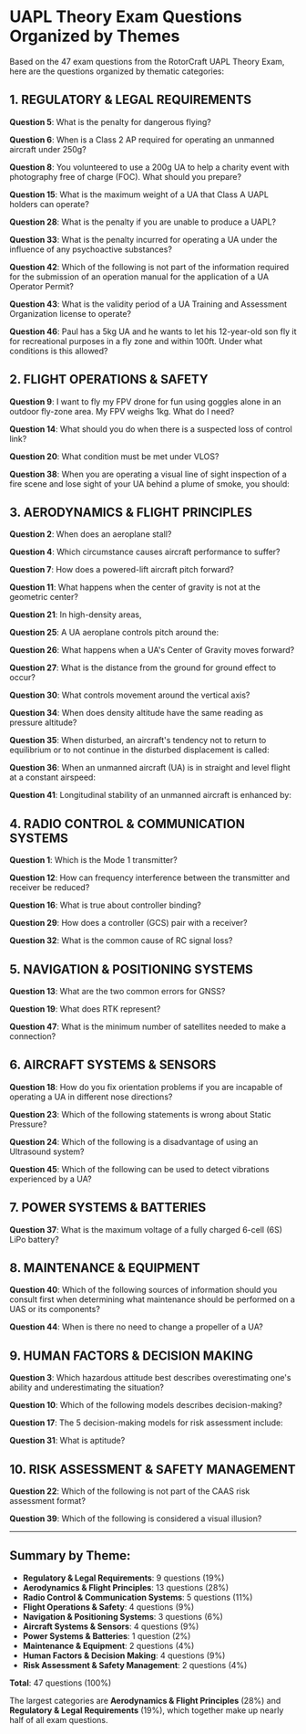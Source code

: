 # UAPL Theory Exam Questions Organized by Themes

Based on the 47 exam questions from the RotorCraft UAPL Theory Exam, here are the questions organized by thematic categories:

## 1. REGULATORY & LEGAL REQUIREMENTS

**Question 5**: What is the penalty for dangerous flying?

**Question 6**: When is a Class 2 AP required for operating an unmanned aircraft under 250g?

**Question 8**: You volunteered to use a 200g UA to help a charity event with photography free of charge (FOC). What should you prepare?

**Question 15**: What is the maximum weight of a UA that Class A UAPL holders can operate?

**Question 28**: What is the penalty if you are unable to produce a UAPL?

**Question 33**: What is the penalty incurred for operating a UA under the influence of any psychoactive substances?

**Question 42**: Which of the following is not part of the information required for the submission of an operation manual for the application of a UA Operator Permit?

**Question 43**: What is the validity period of a UA Training and Assessment Organization license to operate?

**Question 46**: Paul has a 5kg UA and he wants to let his 12-year-old son fly it for recreational purposes in a fly zone and within 100ft. Under what conditions is this allowed?

## 2. FLIGHT OPERATIONS & SAFETY

**Question 9**: I want to fly my FPV drone for fun using goggles alone in an outdoor fly-zone area. My FPV weighs 1kg. What do I need?

**Question 14**: What should you do when there is a suspected loss of control link?

**Question 20**: What condition must be met under VLOS?

**Question 38**: When you are operating a visual line of sight inspection of a fire scene and lose sight of your UA behind a plume of smoke, you should:

## 3. AERODYNAMICS & FLIGHT PRINCIPLES

**Question 2**: When does an aeroplane stall?

**Question 4**: Which circumstance causes aircraft performance to suffer?

**Question 7**: How does a powered-lift aircraft pitch forward?

**Question 11**: What happens when the center of gravity is not at the geometric center?

**Question 21**: In high-density areas,

**Question 25**: A UA aeroplane controls pitch around the:

**Question 26**: What happens when a UA's Center of Gravity moves forward?

**Question 27**: What is the distance from the ground for ground effect to occur?

**Question 30**: What controls movement around the vertical axis?

**Question 34**: When does density altitude have the same reading as pressure altitude?

**Question 35**: When disturbed, an aircraft's tendency not to return to equilibrium or to not continue in the disturbed displacement is called:

**Question 36**: When an unmanned aircraft (UA) is in straight and level flight at a constant airspeed:

**Question 41**: Longitudinal stability of an unmanned aircraft is enhanced by:

## 4. RADIO CONTROL & COMMUNICATION SYSTEMS

**Question 1**: Which is the Mode 1 transmitter?

**Question 12**: How can frequency interference between the transmitter and receiver be reduced?

**Question 16**: What is true about controller binding?

**Question 29**: How does a controller (GCS) pair with a receiver?

**Question 32**: What is the common cause of RC signal loss?

## 5. NAVIGATION & POSITIONING SYSTEMS

**Question 13**: What are the two common errors for GNSS?

**Question 19**: What does RTK represent?

**Question 47**: What is the minimum number of satellites needed to make a connection?

## 6. AIRCRAFT SYSTEMS & SENSORS

**Question 18**: How do you fix orientation problems if you are incapable of operating a UA in different nose directions?

**Question 23**: Which of the following statements is wrong about Static Pressure?

**Question 24**: Which of the following is a disadvantage of using an Ultrasound system?

**Question 45**: Which of the following can be used to detect vibrations experienced by a UA?

## 7. POWER SYSTEMS & BATTERIES

**Question 37**: What is the maximum voltage of a fully charged 6-cell (6S) LiPo battery?

## 8. MAINTENANCE & EQUIPMENT

**Question 40**: Which of the following sources of information should you consult first when determining what maintenance should be performed on a UAS or its components?

**Question 44**: When is there no need to change a propeller of a UA?

## 9. HUMAN FACTORS & DECISION MAKING

**Question 3**: Which hazardous attitude best describes overestimating one's ability and underestimating the situation?

**Question 10**: Which of the following models describes decision-making?

**Question 17**: The 5 decision-making models for risk assessment include:

**Question 31**: What is aptitude?

## 10. RISK ASSESSMENT & SAFETY MANAGEMENT

**Question 22**: Which of the following is not part of the CAAS risk assessment format?

**Question 39**: Which of the following is considered a visual illusion?

---

## Summary by Theme:

- **Regulatory & Legal Requirements**: 9 questions (19%)
- **Aerodynamics & Flight Principles**: 13 questions (28%)
- **Radio Control & Communication Systems**: 5 questions (11%)
- **Flight Operations & Safety**: 4 questions (9%)
- **Navigation & Positioning Systems**: 3 questions (6%)
- **Aircraft Systems & Sensors**: 4 questions (9%)
- **Power Systems & Batteries**: 1 question (2%)
- **Maintenance & Equipment**: 2 questions (4%)
- **Human Factors & Decision Making**: 4 questions (9%)
- **Risk Assessment & Safety Management**: 2 questions (4%)

**Total**: 47 questions (100%)

The largest categories are **Aerodynamics & Flight Principles** (28%) and **Regulatory & Legal Requirements** (19%), which together make up nearly half of all exam questions.
